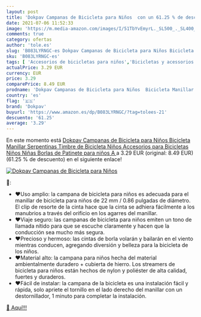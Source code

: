 ```yaml
---
layout: post
title: 'Dokpav Campanas de Bicicleta para Niños  con un 61.25 % de descuento'
date: 2021-07-06 11:52:33
image: 'https://m.media-amazon.com/images/I/51TbYvEmyrL._SL500_._SL400_.jpg'
comments: true
category: ofertas
author: 'tole.es'
slug: 'B083LYRNGC-es Dokpav Campanas de Bicicleta para Niños Bicicleta Manillar...'
sku: 'B083LYRNGC-es'
tags: [ 'Accesorios de bicicletas para niños','Bicicletas y acessorios para niños','Ciclismo','Deportes y aire libre','Ropa y equipo para deportes','bicicleta','dokpav', ]
actualPrice: 3.29 EUR
currency: EUR
price: 3.29
comparePrice: 8.49 EUR
prodname: 'Dokpav Campanas de Bicicleta para Niños  Bicicleta Manillar Serpentinas  Timbre de Bicicleta Niños  Accesorios para Bicicletas Niños Niñas  Borlas de Patinete para niños  A '
country: 'es'
flag: '🇪🇸'
brand: 'Dokpav'
buyurl: 'https://www.amazon.es/dp/B083LYRNGC/?tag=tolees-21'
descuento: '61.25'
average: '3.29'
---
```


En este momento está [Dokpav Campanas de Bicicleta para Niños  Bicicleta Manillar Serpentinas  Timbre de Bicicleta Niños  Accesorios para Bicicletas Niños Niñas  Borlas de Patinete para niños  A ](https://www.amazon.es/dp/B083LYRNGC/?tag=tolees-21) a 3.29 EUR (original: 8.49 EUR) (61.25 %  de descuento) en el siguiente enlace!

[![Dokpav Campanas de Bicicleta para Niños ](https://m.media-amazon.com/images/I/51TbYvEmyrL._SL500_._SL400_.jpg)](https://www.amazon.es/dp/B083LYRNGC/?tag=tolees-21)

🔎:

- ❤Uso amplio: la campana de bicicleta para niños es adecuada para el manillar de bicicleta para niños de 22 mm / 0.86 pulgadas de diámetro. El clip de resorte de la cinta hace que la cinta se adhiera fácilmente a los manubrios a través del orificio en los agarres del manillar.
- ❤Viaje seguro: las campanas de bicicleta para niños emiten un tono de llamada nítido para que se escuche claramente y hacen que la conducción sea mucho más segura.
- ❤Precioso y hermoso: las cintas de borla volarán y bailarán en el viento mientras conducen, agregando diversión y belleza para la bicicleta de los niños.
- ❤Material alto: la campana para niños hecha del material ambientalmente duradero + cubierta de hierro. Los streamers de bicicleta para niños están hechos de nylon y poliéster de alta calidad, fuertes y duraderos.
- ❤Fácil de instalar: la campana de la bicicleta es una instalación fácil y rápida, solo apriete el tornillo en el lado derecho del manillar con un destornillador, 1 minuto para completar la instalación.

[🛒 Aquí!!!](https://www.amazon.es/dp/B083LYRNGC/?tag=tolees-21)
